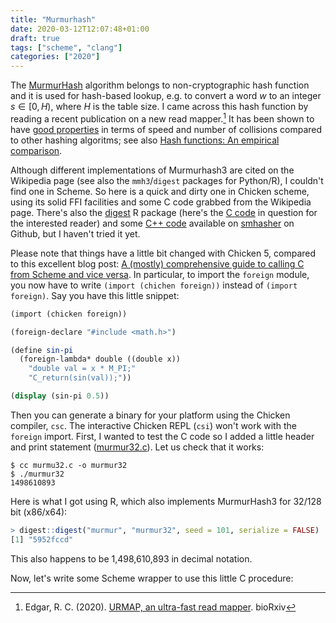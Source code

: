 ```yaml
---
title: "Murmurhash"
date: 2020-03-12T12:07:48+01:00
draft: true
tags: ["scheme", "clang"]
categories: ["2020"]
---
```


The [MurmurHash](https://en.wikipedia.org/wiki/MurmurHash) algorithm belongs to non-cryptographic hash function and it is used for hash-based lookup, e.g. to convert a word $w$ to an integer $s \in [0, H)$, where $H$ is the table size. I came across this hash function by reading a recent publication on a new read mapper.[^1] It has been shown to have [good properties](https://softwareengineering.stackexchange.com/a/145633) in terms of speed and number of collisions compared to other hashing algoritms; see also [Hash functions: An empirical comparison](https://www.strchr.com/hash_functions).

Although different implementations of Murmurhash3 are cited on the Wikipedia page (see also the `mmh3`/`digest` packages for Python/R), I couldn't find one in Scheme. So here is a quick and dirty one in Chicken scheme, using its solid FFI facilities and some C code grabbed from the Wikipedia page. There's also the [digest](http://dirk.eddelbuettel.com/code/digest.html) R package (here's the [C code](https://github.com/cran/digest/blob/master/src/pmurhash.c) in question for the interested reader) and some [C++ code](https://github.com/rurban/smhasher/blob/master/MurmurHash3.cpp) available on [smhasher](https://github.com/aappleby/smhasher) on Github, but I haven't tried it yet.

Please note that things have a little bit changed with Chicken 5, compared to this excellent blog post: [A (mostly) comprehensive guide to calling C from Scheme and vice versa](https://www.more-magic.net/posts/scheme-c-integration.html). In particular, to import the `foreign` module, you now have to write `(import (chichen foreign))` instead of `(import foreign)`. Say you have this little snippet:

```scheme
(import (chicken foreign))

(foreign-declare "#include <math.h>")

(define sin-pi
  (foreign-lambda* double ((double x))
    "double val = x * M_PI;"
    "C_return(sin(val));"))

(display (sin-pi 0.5))
```

Then you can generate a binary for your platform using the Chicken compiler, `csc`. The interactive Chicken REPL (`csi`) won't work with the `foreign` import. First, I wanted to test the C code so I added a little header and print statement ([murmur32.c](/pub/murmur32.c)). Let us check that it works:

```shell
$ cc murmu32.c -o murmur32
$ ./murmur32
1498610893
```

Here is what I got using R, which also implements MurmurHash3 for 32/128 bit (x86/x64):

```r
> digest::digest("murmur", "murmur32", seed = 101, serialize = FALSE)
[1] "5952fccd"
```

This also happens to be 1,498,610,893 in decimal notation.

Now, let's write some Scheme wrapper to use this little C procedure:

[^1]: Edgar, R. C. (2020). [URMAP, an ultra-fast read mapper](https://www.biorxiv.org/content/10.1101/2020.01.12.903351v1). bioRxiv
